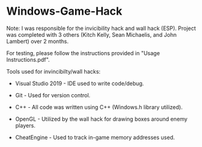 # Windows-Game-Hack


Note: I was responsible for the invicibility hack and wall hack (ESP). Project was completed with 
3 others (Kitch Kelly, Sean Michaelis, and John Lambert) over 2 months.

For testing, please follow the instructions provided in "Usage Instructions.pdf".
 
 
 
Tools used for invincibilty/wall hacks:

   - Visual Studio 2019 - IDE used to write code/debug.

   - Git - Used for version control.

   - C++ - All code was written using C++ (Windows.h library utilized).

   - OpenGL - Utilized by the wall hack for drawing boxes around enemy players.

   - CheatEngine - Used to track in-game memory addresses used.
